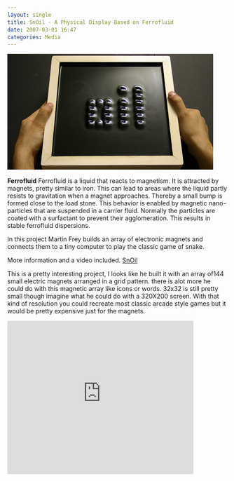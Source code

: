 ```yaml
---
layout: single
title: SnOil - A Physical Display Based on Ferrofluid
date: 2007-03-01 16:47
categories: Media
---
```

<a href="/public/uploads/2007/02/snoil_470x264.jpg" title="SnOil"><img src="/public/uploads/2007/02/snoil_470x264.jpg" alt="SnOil" border="0" /></a>

<strong>Ferrofluid</strong>
Ferrofluid is a liquid that reacts to magnetism. It is attracted by magnets, pretty similar to iron. This can lead to areas where the liquid partly resists to gravitation when a magnet approaches. Thereby a small bump is formed close to the load stone. This behavior is enabled by magnetic nano-particles that are suspended in a carrier fluid. Normally the particles are coated with a surfactant to prevent their agglomeration. This results in stable ferrofluid dispersions.

In this project Martin Frey builds an array of electronic magnets and connects them to a tiny computer to play the classic game of snake.

More information and a video included. <a href="http://www.freymartin.de/en/projects/snoil">SnOil</a>

This is a pretty interesting project, I looks like he built it with an array of144 small electric magnets arranged in a grid pattern. there is alot more he could do with this magnetic array like icons or words. 32x32 is still pretty small though imagine what he could do with a 320X200 screen. With that kind of resolution you could recreate most classic arcade style games but it would be pretty expensive just for the magnets.

<object width="425" height="350"><param name="movie" value="http://www.youtube.com/v/uAO5dTBMDkY"></param><param name="wmode" value="transparent"></param><embed src="http://www.youtube.com/v/uAO5dTBMDkY" type="application/x-shockwave-flash" wmode="transparent" width="425" height="350"></embed></object>
